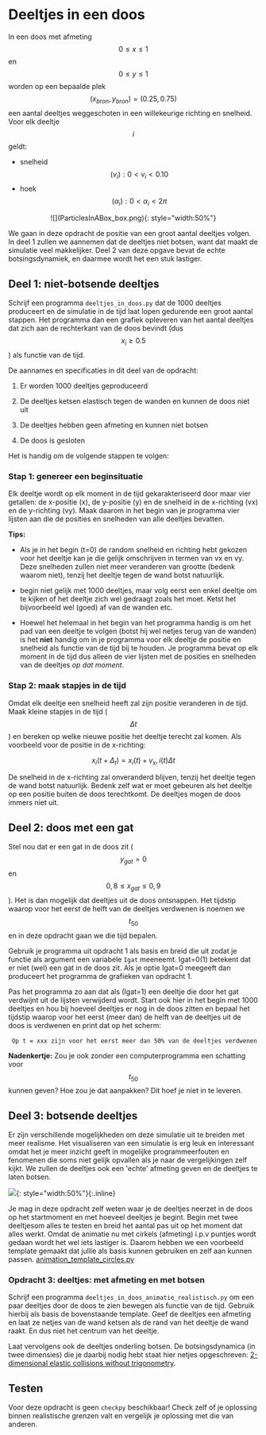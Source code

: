 # Deeltjes in een doos

In een doos met afmeting $$0 \leq x \leq 1$$ en $$0 \leq y \leq 1$$ worden op een bepaalde plek $$(x_{bron}, y_{bron}) = (0.25, 0.75)$$ een aantal deeltjes weggeschoten in een willekeurige richting en snelheid. Voor elk deeltje $$i$$ geldt:

   - snelheid $$(v_{i}): 0 < v_{i} < 0.10$$
   - hoek $$(\alpha_{i}): 0 < \alpha_{i} < 2\pi$$
   
<p align="center">
![](ParticlesInABox_box.png){: style="width:50%"}
</p>

We gaan in deze opdracht de positie van een groot aantal deeltjes volgen. In deel 1 zullen we aannemen dat de deeltjes niet botsen, want dat maakt de simulatie veel makkelijker. Deel 2 van deze opgave bevat de echte botsingsdynamiek, en daarmee wordt het een stuk lastiger. 

## Deel 1: niet-botsende deeltjes

Schrijf een programma `deeltjes_in_doos.py` dat de 1000 deeltjes produceert en de simulatie in de tijd laat lopen gedurende een groot aantal stappen. Het programma dan een grafiek opleveren van het aantal deeltjes dat zich aan de rechterkant van de doos bevindt (dus $$x_i \geq 0.5$$) als functie van de tijd.

De aannames en specificaties in dit deel van de opdracht:

   1.  Er worden 1000 deeltjes geproduceerd
   
   2.  De deeltjes ketsen elastisch tegen de wanden en kunnen de doos niet uit

   3.  De deeltjes hebben geen afmeting en kunnen niet botsen

   4.  De doos is gesloten
   
Het is handig om de volgende stappen te volgen:

### Stap 1: genereer een beginsituatie
  
Elk deeltje wordt op elk moment in de tijd gekarakteriseerd door maar vier getallen: de x-positie (x), de y-positie (y) en de snelheid in de x-richting (vx) en de y-richting (vy). Maak daarom in het begin van je programma vier lijsten aan die de posities en snelheden van alle deeltjes bevatten.
  
**Tips:**

   - Als je in het begin (t=0) de random snelheid en richting hebt gekozen voor het deeltje kan je die gelijk omschrijven in termen van vx en vy. Deze snelheden zullen niet meer veranderen van grootte (bedenk waarom niet), tenzij het deeltje tegen de wand botst natuurlijk.
   
   - begin niet gelijk met 1000 deeltjes, maar volg eerst een enkel deeltje om te kijken of het deeltje zich wel gedraagt zoals het moet. Ketst het bijvoorbeeld wel (goed) af van de wanden etc.

   - Hoewel het helemaal in het begin van het programma handig is om het pad van een deeltje te volgen (botst hij wel netjes terug van de wanden) is het **niet** handig om in je programma voor elk deeltje de positie en snelheid als functie van de tijd bij te houden. Je programma bevat op elk moment in de tijd dus alleen de vier lijsten met de posities en snelheden van de deeltjes *op dat moment*.
   
### Stap 2: maak stapjes in de tijd

Omdat elk deeltje een snelheid heeft zal zijn positie veranderen in de tijd. Maak kleine stapjes in de tijd ($$\Delta t$$) en bereken op welke nieuwe positie het deeltje terecht zal komen. Als voorbeeld voor de positie in de x-richting: 

  $$x_i(t+\Delta_t) = x_i(t) + v_x,i(t)\Delta t$$ 

De snelheid in de x-richting zal onveranderd blijven, tenzij het deeltje tegen de wand botst natuurlijk. Bedenk zelf wat er moet gebeuren als het deeltje op een positie buiten de doos terechtkomt. De deeltjes mogen de doos immers niet uit.


## Deel 2: doos met een gat

Stel nou dat er een gat in de doos zit ($$y_{gat} = 0$$ en $$0,8 \leq x_{gat} \leq 0,9$$). Het is dan mogelijk dat deeltjes uit de doos ontsnappen. Het tijdstip waarop voor het eerst de helft van de deeltjes verdwenen is noemen we $$t_{50}$$ en in deze opdracht gaan we die tijd bepalen.

Gebruik je programma uit opdracht 1 als basis en breid die uit zodat je functie als argument een variabele `Igat` meeneemt. Igat=0(1) betekent dat er niet (wel) een gat in de doos zit. Als je optie Igat=0 meegeeft dan produceert het programma de grafieken van opdracht 1. 

Pas het programma zo aan dat als (Igat=1) een deeltje die door het gat verdwijnt uit de lijsten verwijderd wordt. Start ook hier in het begin met 1000 deeltjes en hou bij hoeveel deeltjes er nog in de doos zitten en bepaal het tijdstip waarop voor het eerst (meer dan) de helft van de deeltjes uit de doos is verdwenen en print dat op het scherm:

     Op t = xxx zijn voor het eerst meer dan 50% van de deeltjes verdwenen

**Nadenkertje:** Zou je ook zonder een computerprogramma een schatting voor $$t_{50}$$ kunnen geven? Hoe zou je dat aanpakken? Dit hoef je niet in te leveren.


## Deel 3: botsende deeltjes

Er zijn verschillende mogelijkheden om deze simulatie uit te breiden met meer realisme. Het visualiseren van een simulatie is erg leuk en interessant omdat het je meer
inzicht geeft in mogelijke programmeerfouten en fenomenen die soms niet gelijk opvallen als je naar de vergelijkingen zelf kijkt. We zullen de deeltjes ook een 'echte'
afmeting geven en de deeltjes te laten botsen.

![](collidingballs_4.gif){: style="width:50%"}{:.inline}

Je mag in deze opdracht zelf weten waar je de deeltjes neerzet in de doos op het startmoment en met hoeveel deeltjes je begint. Begin met twee deeltjesom alles te testen en breid het aantal pas uit op het moment dat alles werkt. Omdat de animatie nu met cirkels (afmeting) i.p.v puntjes wordt gedaan wordt het wel iets lastiger is. Daarom hebben we een voorbeeld template gemaakt dat jullie als basis kunnen gebruiken en zelf aan kunnen passen.
[animation_template_circles.py](https://www.nikhef.nl/~ivov/Python/DeeltjesInDoos/animation_template_circles.py)


### Opdracht 3: deeltjes: met afmeting en met botsen

Schrijf een programma `deeltjes_in_doos_animatie_realistisch.py` om een paar deeltjes door de doos te zien bewegen als functie van de tijd. Gebruik hierbij als basis de bovenstaande template. Geef de deeltjes een afmeting en laat ze netjes van de wand ketsen als de rand van het deeltje de wand raakt. En dus niet het centrum van het deeltje. 

Laat vervolgens ook de deeltjes onderling botsen. De botsingsdynamica (in twee dimensies) die je daarbij nodig hebt staat hier netjes opgeschreven:
[2-dimensional elastic collisions without trigonometry](http://www.vobarian.com/collisions/2dcollisions2.pdf).



## Testen

Voor deze opdracht is geen `checkpy` beschikbaar! Check zelf of je oplossing binnen realistische grenzen valt en vergelijk je oplossing met die van anderen.

